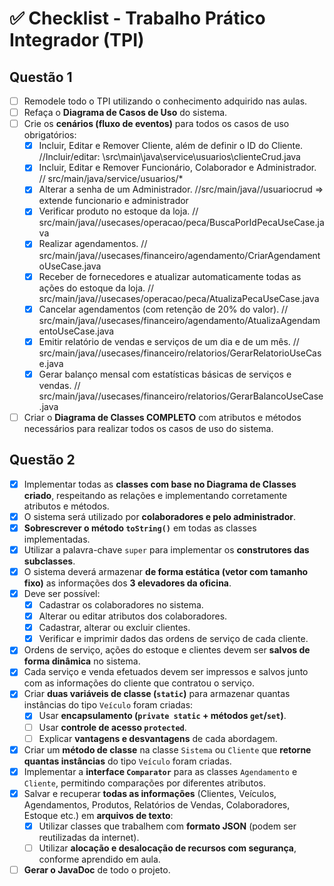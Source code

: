 # ✅ Checklist - Trabalho Prático Integrador (TPI)

## Questão 1

- [ ] Remodele todo o TPI utilizando o conhecimento adquirido nas aulas.
- [ ] Refaça o **Diagrama de Casos de Uso** do sistema.
- [ ] Crie os **cenários (fluxo de eventos)** para todos os casos de uso obrigatórios:
  - [x] Incluir, Editar e Remover Cliente, além de definir o ID do Cliente.
        //Incluir/editar: \src\main\java\service\usuarios\clienteCrud.java
  - [x] Incluir, Editar e Remover Funcionário, Colaborador e Administrador.
        // src/main/java/service/usuarios/\*
  - [x] Alterar a senha de um Administrador.
        //src/main/java//usuariocrud => extende funcionario e administrador
  - [x] Verificar produto no estoque da loja.
        // src/main/java//usecases/operacao/peca/BuscaPorIdPecaUseCase.java
  - [x] Realizar agendamentos.
        // src/main/java//usecases/financeiro/agendamento/CriarAgendamentoUseCase.java
  - [x] Receber de fornecedores e atualizar automaticamente todas as ações do estoque da loja.
        // src/main/java//usecases/operacao/peca/AtualizaPecaUseCase.java
  - [x] Cancelar agendamentos (com retenção de 20% do valor).
        // src/main/java//usecases/financeiro/agendamento/AtualizaAgendamentoUseCase.java
  - [x] Emitir relatório de vendas e serviços de um dia e de um mês.
        // src/main/java//usecases/financeiro/relatorios/GerarRelatorioUseCase.java
  - [x] Gerar balanço mensal com estatísticas básicas de serviços e vendas.
        // src/main/java//usecases/financeiro/relatorios/GerarBalancoUseCase.java
- [ ] Criar o **Diagrama de Classes COMPLETO** com atributos e métodos necessários para realizar todos os casos de uso do sistema.

## Questão 2

- [x] Implementar todas as **classes com base no Diagrama de Classes criado**, respeitando as relações e implementando corretamente atributos e métodos.
- [x] O sistema será utilizado por **colaboradores e pelo administrador**.
- [x] **Sobrescrever o método `toString()`** em todas as classes implementadas.
- [x] Utilizar a palavra-chave `super` para implementar os **construtores das subclasses**.
- [x] O sistema deverá armazenar **de forma estática (vetor com tamanho fixo)** as informações dos **3 elevadores da oficina**.
- [x] Deve ser possível:
  - [x] Cadastrar os colaboradores no sistema.
  - [x] Alterar ou editar atributos dos colaboradores.
  - [x] Cadastrar, alterar ou excluir clientes.
  - [x] Verificar e imprimir dados das ordens de serviço de cada cliente.
- [x] Ordens de serviço, ações do estoque e clientes devem ser **salvos de forma dinâmica** no sistema.
- [x] Cada serviço e venda efetuados devem ser impressos e salvos junto com as informações do cliente que contratou o serviço.
- [x] Criar **duas variáveis de classe (`static`)** para armazenar quantas instâncias do tipo `Veículo` foram criadas:
  - [x] Usar **encapsulamento (`private static` + métodos `get`/`set`)**.
  - [ ] Usar **controle de acesso `protected`**.
  - [ ] Explicar **vantagens e desvantagens** de cada abordagem.
- [x] Criar um **método de classe** na classe `Sistema` ou `Cliente` que **retorne quantas instâncias** do tipo `Veículo` foram criadas.
- [x] Implementar a **interface `Comparator`** para as classes `Agendamento` e `Cliente`, permitindo comparações por diferentes atributos.
- [x] Salvar e recuperar **todas as informações** (Clientes, Veículos, Agendamentos, Produtos, Relatórios de Vendas, Colaboradores, Estoque etc.) em **arquivos de texto**:
  - [x] Utilizar classes que trabalhem com **formato JSON** (podem ser reutilizadas da internet).
  - [ ] Utilizar **alocação e desalocação de recursos com segurança**, conforme aprendido em aula.
- [ ] **Gerar o JavaDoc** de todo o projeto.
